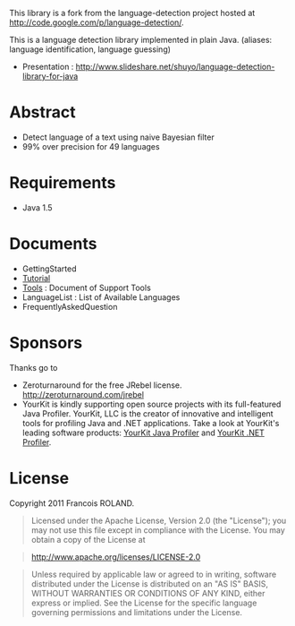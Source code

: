 This library is a fork from the language-detection project hosted at http://code.google.com/p/language-detection/.

This is a language detection library implemented in plain Java. (aliases: language identification, language guessing)

  * Presentation : http://www.slideshare.net/shuyo/language-detection-library-for-java

# Abstract #
  * Detect language of a text using naive Bayesian filter
  * 99% over precision for 49 languages

# Requirements #
  * Java 1.5

# Documents #
  * GettingStarted
  * [Tutorial](Tutorial.md)
  * [Tools](Tools.md) : Document of Support Tools
  * LanguageList : List of Available Languages
  * FrequentlyAskedQuestion

# Sponsors #
Thanks go to
  * Zeroturnaround for the free JRebel license. http://zeroturnaround.com/jrebel
  * YourKit is kindly supporting open source projects with its full-featured Java Profiler. YourKit, LLC is the creator of innovative and intelligent tools for profiling Java and .NET applications. Take a look at YourKit's leading software products: [YourKit Java Profiler](http://www.yourkit.com/java/profiler/index.jsp) and [YourKit .NET Profiler](http://www.yourkit.com/.net/profiler/index.jsp).

# License #

Copyright 2011 Francois ROLAND.

> Licensed under the Apache License, Version 2.0 (the "License");
> you may not use this file except in compliance with the License.
> You may obtain a copy of the License at

> http://www.apache.org/licenses/LICENSE-2.0

> Unless required by applicable law or agreed to in writing, software
> distributed under the License is distributed on an "AS IS" BASIS,
> WITHOUT WARRANTIES OR CONDITIONS OF ANY KIND, either express or implied.
> See the License for the specific language governing permissions and
> limitations under the License.